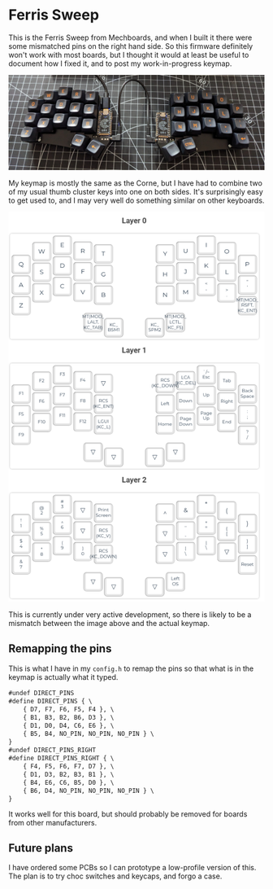 # Ferris Sweep

This is the Ferris Sweep from Mechboards, and when I built it there were some mismatched pins on the right hand side. So this firmware definitely won't work with most boards, but I thought it would at least be useful to document how I fixed it, and to post my work-in-progress keymap.

![My new favourite keyboard](./images/ferris_sweep.jpg)

My keymap is mostly the same as the Corne, but I have had to combine two of my usual thumb cluster keys into one on both sides. It's surprisingly easy to get used to, and I may very well do something similar on other keyboards.

![Ferris Sweep keymap](./images/ferris_sweep_keymap.png)

This is currently under very active development, so there is likely to be a mismatch between the image above and the actual keymap.

## Remapping the pins

This is what I have in my `config.h` to remap the pins so that what is in the keymap is actually what it typed.

    #undef DIRECT_PINS
    #define DIRECT_PINS { \
        { D7, F7, F6, F5, F4 }, \
        { B1, B3, B2, B6, D3 }, \
        { D1, D0, D4, C6, E6 }, \
        { B5, B4, NO_PIN, NO_PIN, NO_PIN } \
    }
    #undef DIRECT_PINS_RIGHT
    #define DIRECT_PINS_RIGHT { \
        { F4, F5, F6, F7, D7 }, \
        { D1, D3, B2, B3, B1 }, \
        { B4, E6, C6, B5, D0 }, \
        { B6, D4, NO_PIN, NO_PIN, NO_PIN } \
    }

It works well for this board, but should probably be removed for boards from other manufacturers.

## Future plans

I have ordered some PCBs so I can prototype a low-profile version of this. The plan is to try choc switches and keycaps, and forgo a case.